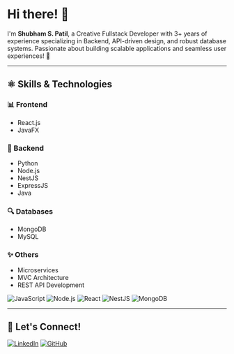 # Hi there! 👋

I'm **Shubham S. Patil**, a Creative Fullstack Developer with 3+ years of experience specializing in Backend, API-driven design, and robust database systems. Passionate about building scalable applications and seamless user experiences! 🚀

---

## ⚛️ Skills & Technologies

### 📊 Frontend
- React.js
- JavaFX

### 🔧 Backend
- Python
- Node.js
- NestJS
- ExpressJS
- Java


### 🔍 Databases
- MongoDB
- MySQL

### ✨ Others
- Microservices
- MVC Architecture
- REST API Development

![JavaScript](https://img.shields.io/badge/JavaScript-F7DF1E?style=for-the-badge&logo=javascript&logoColor=black)
![Node.js](https://img.shields.io/badge/Node.js-339933?style=for-the-badge&logo=nodedotjs&logoColor=white)
![React](https://img.shields.io/badge/React-20232A?style=for-the-badge&logo=react&logoColor=61DAFB)
![NestJS](https://img.shields.io/badge/NestJS-E0234E?style=for-the-badge&logo=nestjs&logoColor=white)
![MongoDB](https://img.shields.io/badge/MongoDB-4EA94B?style=for-the-badge&logo=mongodb&logoColor=white)

---

<!-- ## 💡 About Me
- 🔠 Currently leading the **Fitbe Project**, a smartwatch-based app providing fitness insights for B2B and B2C markets.
- 🌟 Exploring advanced data visualization techniques.
- 🔊 Ask me about full-stack development, scalable backend design, and APIs.
- 🎨 Enthusiastic about blending creativity with technology.

---

## 📂 Featured Projects

### [**Fitbe**](https://github.com/your-repo)
A smartwatch app delivering health and fitness insights for B2B and B2C users. Tracks data from devices like Apple Watch and Noise, generates reports, and visualizes trends. 🎮 

### [**Triveni Management System**](https://github.com/your-repo)
Comprehensive management system for sugar factories, streamlining employee, branch, vendor, and delivery operations. 🍭

### [**Car Rental System**](https://github.com/your-repo)
A robust data-driven car rental platform featuring analytics and insights for improved decision-making. 🚗

---

## 📊 GitHub Stats

![Shubham's GitHub Stats](https://github-readme-stats.vercel.app/api?username=your-username&show_icons=true&theme=radical)

![Top Languages](https://github-readme-stats.vercel.app/api/top-langs/?username=your-username&layout=compact&theme=radical)

---
-->
## 💼 Let's Connect!

[![LinkedIn](https://img.shields.io/badge/LinkedIn-0077B5?style=for-the-badge&logo=linkedin&logoColor=white)](https://www.linkedin.com/in/shubham37/)
[![GitHub](https://img.shields.io/badge/GitHub-181717?style=for-the-badge&logo=github&logoColor=white)](https://github.com/Shubham-S-Patil37)
<!-- [![Portfolio](https://img.shields.io/badge/Portfolio-000000?style=for-the-badge&logo=About.me&logoColor=white)](https://your-portfolio-link) -->
